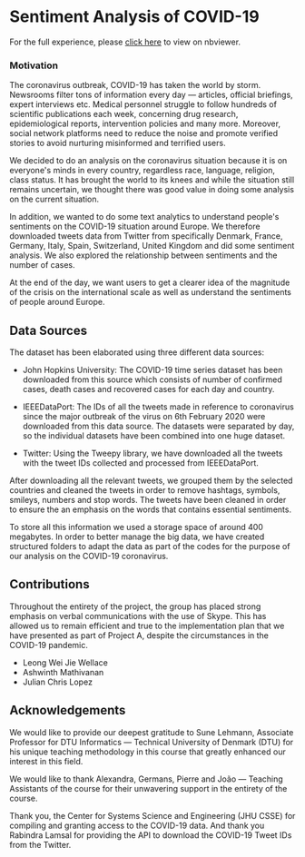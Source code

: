 # Sentiment Analysis of COVID-19

For the full experience, please [click here](https://nbviewer.jupyter.org/github/wellace/02806_covid19/blob/master/%5B02806%20Project%20B%5D%20Sentiment%20Analysis%20of%20COVID-19.ipynb) to view on nbviewer. 

### Motivation

The coronavirus outbreak, COVID-19 has taken the world by storm. Newsrooms filter tons of information every day — articles, official briefings, expert interviews etc. Medical personnel struggle to follow hundreds of scientific publications each week, concerning drug research, epidemiological reports, intervention policies and many more. Moreover, social network platforms need to reduce the noise and promote verified stories to avoid nurturing misinformed and terrified users.

We decided to do an analysis on the coronavirus situation because it is on everyone's minds in every country, regardless race, language, religion, class status. It has brought the world to its knees and while the situation still remains uncertain, we thought there was good value in doing some analysis on the current situation.

In addition, we wanted to do some text analytics to understand people's sentiments on the COVID-19 situation around Europe. We therefore downloaded tweets data from Twitter from specifically Denmark, France, Germany, Italy, Spain, Switzerland, United Kingdom and did some sentiment analysis. We also explored the relationship between sentiments and the number of cases.

At the end of the day, we want users to get a clearer idea of the magnitude of the crisis on the international scale as well as understand the sentiments of people around Europe.

## Data Sources

The dataset has been elaborated using three different data sources:

- John Hopkins University: The COVID-19 time series dataset has been downloaded from this source which consists of number of confirmed cases, death cases and recovered cases for each day and country. 


- IEEEDataPort: The IDs of all the tweets made in reference to coronavirus since the major outbreak of the virus on 6th February 2020 were downloaded from  this data source. The datasets were separated by day, so the individual datasets have been combined into one huge dataset. 


- Twitter: Using the Tweepy library, we have downloaded all the tweets with the tweet IDs collected and processed from IEEEDataPort. 

After downloading all the relevant tweets, we grouped them by the selected countries and cleaned the tweets in order to remove hashtags, symbols, smileys, numbers and stop words. The tweets have been cleaned in order to ensure the an emphasis on the words that contains essential sentiments. 

To store all this information we used a storage space of around 400 megabytes. In order to better manage the big data, we have created structured folders to adapt the data as part of the codes for the purpose of our analysis on the COVID-19 coronavirus.

## Contributions

Throughout the entirety of the project, the group has placed strong emphasis on verbal communications with the use of Skype. This has allowed us to remain efficient and true to the implementation plan that we have presented as part of Project A, despite the circumstances in the COVID-19 pandemic. 

- Leong Wei Jie Wellace
- Ashwinth Mathivanan
- Julian Chris Lopez

## Acknowledgements

We would like to provide our deepest gratitude to Sune Lehmann, Associate Professor for DTU Informatics — Technical University of Denmark (DTU) for his unique teaching methodology in this course that greatly enhanced our interest in this field. 

We would like to thank Alexandra, Germans, Pierre and João — Teaching Assistants of the course for their unwavering support in the entirety of the course. 

Thank you, the Center for Systems Science and Engineering (JHU CSSE) for compiling and granting access to the COVID-19 data. And thank you Rabindra Lamsal for providing the API to download the COVID-19 Tweet IDs from the Twitter. 

